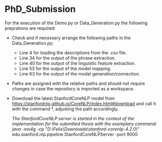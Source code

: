 # PhD_Submission

For the execution of the Demo.py or Data_Generation.py the following preprations are required:

* Check and if necessary arrange the following paths in the Data_Generation.py:
    * Line 4 for loading the descriptions from the .csv file.
    * Line 34 for the output of the phrase extraction.
    * Line 40 for the output of the linguistic feature extraction.
    * Line 53 for the output of the model mapping.
    * Line 63 for the output of the model generation/connection.
   
* Paths are assigned with the relative paths and should not require changes in case the repository is imported as a workspace.
   
* Download the latest StanfordCoreNLP model from https://stanfordnlp.github.io/CoreNLP/index.html#download and call it with the command *, adjusting the path accordingly. 

    *The StanfordCoreNLP server is started in the context of the implementation for the submitted thesis with the exemplary command:
    java -mx4g -cp "D:\Felix\Downloads\stanford-corenlp-4.2.0\\*" edu.stanford.nlp.pipeline.StanfordCoreNLPServer -port 9000
